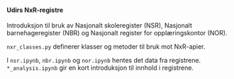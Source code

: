 #### Udirs NxR-registre

Introduksjon til bruk av Nasjonalt skoleregister (NSR), Nasjonalt barnehageregister (NBR) og Nasjonalt register for opplæringskontor (NOR).  

`nxr_classes.py` definerer klasser og metoder til bruk mot NxR-apier.  

I `nsr.ipynb`, `nbr.ipynb` og `nor.ipynb` hentes det data fra registrene. `*_analysis.ipynb` gir en kort introduksjon til innhold i registrene.